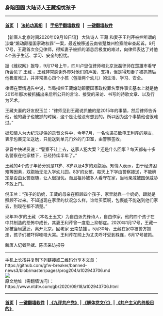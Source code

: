 ### 身陷囹圄 大陆诗人王藏担忧孩子
------------------------

#### [首页](https://github.com/gfw-breaker/banned-news3/blob/master/README.md) &nbsp;&nbsp;|&nbsp;&nbsp; [法轮功真相](https://github.com/begood0513/basic/blob/master/README.md)  &nbsp;&nbsp;|&nbsp;&nbsp; [手把手翻墙教程](https://github.com/gfw-breaker/guides/wiki)  &nbsp;&nbsp;|&nbsp;&nbsp; [一键翻墙软件](https://github.com/gfw-breaker/nogfw/blob/master/README.md)  



<div><div class="post_content" itemprop="articleBody">
 <p>
  【新唐人北京时间2020年09月18日讯】
  <ok href="https://www.ntdtv.com/gb/大陆诗人.htm">
   大陆诗人
  </ok>
  <ok href="https://www.ntdtv.com/gb/王藏.htm">
   王藏
  </ok>
  和妻子王利芹被控所谓的涉嫌“煽动颠覆国家政权罪”一案，最近被移送云南省楚雄州检察院审查起诉。9月17号，王藏首次会见律师，得知妻子被抓的消息后极度的难过，向律师表达了对他4个孩子生活、学习、安全的担忧。
 </p>
 <p>
  据《维权网》报导，9月17号上午，四川卢思位律师和北京张磊律师在楚雄市看守所会见了
  <ok href="https://www.ntdtv.com/gb/王藏.htm">
   王藏
  </ok>
  ，王藏非常感谢外界对他们的声援、支持，但是得知妻子被抓捕后他极度难过，并非常担心四个小孩（包括两个幼儿）的生活、学习、安全。
 </p>
 <p>
  律师在案情通告中说，当局指控王藏煽动颠覆国家政权罪名案件事实基本上就是他2015年那次被抓捕出来后所公开的言论、接受的采访、书写的诗歌文章、以及行为艺术。
 </p>
 <p>
  王藏夫妻的好友倪玉兰：“律师见到王藏说抓他的是2015年的事情，然后律师告诉他，他的妻子也被抓的时候，这个是让他没有想到的，所以因为这个事情他也很难过。”
 </p>
 <p>
  据知情人为大纪元提供的录音文件中，今年7月，一名快递员致电王利芹的朋友，表示包裹无法送达，只能送到单元门外的门卫室，由警察签收。
 </p>
 <p>
  录音中快递员说：“警察不让上去，这家人犯大案？还是什么回事？每天都有十多名警察在他家楼下，已经持续半年了。”
 </p>
 <p>
  王藏的4个孩子年龄分别是11岁、8岁以及4岁的双胞胎。知情人表示，由于经济困难等因素，双胞胎无法入学幼儿园。8岁的女孩，每天上下学由警察接送，不能确定是否由女警跟随，让人很担忧。而且祖孙被多人看守在家，当地亲戚被国保威胁不敢上门。
 </p>
 <p>
  倪玉兰：“孩子的奶奶，王藏的母亲在照顾四个孩子，家里就靠一个奶奶，跟就是照顾不过来。不知道现在家里的状况怎么样，谁给买菜啊，包裹能不能送到他们家去，到现在都不清楚。”
 </p>
 <p>
  现年35岁的王藏（本名王玉文）为自由派先锋诗人，自由作家，他的四个孩子在中共制造的恐怖中成长，其妻王利芹曾一度患上抑郁症。2020年1月17号，王藏一家被当局逼迁，离开北京，回老家
  <ok href="https://www.ntdtv.com/gb/云南楚雄.htm">
   云南楚雄
  </ok>
  。5月30号，王藏在家中被警方抓走，孩子们被吓得哇哇大哭。王利芹在网上为丈夫呼吁受到株连，6月17号被抓。
 </p>
 <p>
  新唐人记者熊斌、陈杰采访报导
 </p>
 <div class="single_ad">
 </div>
</div>
</div>
<hr/>
手机上长按并复制下列链接或二维码分享本文章：<br/>
https://github.com/gfw-breaker/banned-news3/blob/master/pages/prog204/a102943706.md <br/>
<a href='https://github.com/gfw-breaker/banned-news3/blob/master/pages/prog204/a102943706.md'><img src='https://github.com/gfw-breaker/banned-news3/blob/master/pages/prog204/a102943706.md.png'/></a> <br/>
原文地址（需翻墙访问）：https://www.ntdtv.com/gb/2020/09/18/a102943706.html


------------------------
#### [首页](https://github.com/gfw-breaker/banned-news3/blob/master/README.md) &nbsp;|&nbsp; [一键翻墙软件](https://github.com/gfw-breaker/nogfw/blob/master/README.md) &nbsp;| [《九评共产党》](https://github.com/gfw-breaker/9ping.md/blob/master/README.md#九评之一评共产党是什么) | [《解体党文化》](https://github.com/gfw-breaker/jtdwh.md/blob/master/README.md) | [《共产主义的终极目的》](https://github.com/gfw-breaker/gczydzjmd.md/blob/master/README.md)


<img src='http://gfw-breaker.win/banned-news3/pages/prog204/a102943706.md' width='0px' height='0px'/>